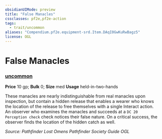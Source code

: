 ```yaml
---
obsidianUIMode: preview
title: "False Manacles"
cssclasses: pf2e,pf2e-action
tags:
  - trait/uncommon
aliases: "Compendium.pf2e.equipment-srd.Item.DAqI0GwKuRwBagz5"
license: OGL
---
```

# False Manacles

### [uncommon](uncommon "Uncommon Rarity Trait")


**Price** 10 gp; 
**Bulk** 0; **Size** med
**Usage** held-in-two-hands

These manacles are nearly indistinguishable from real manacles upon inspection, but contain a hidden release that enables a wearer who knows the location of the release to free themselves with a single Interact action. An observer who examines the manacles and succeeds at a `DC 20 Perception check` check notices their false nature. On a critical success, the observer finds the location of the hidden catch as well.

*Source: Pathfinder Lost Omens Pathfinder Society Guide*
*OGL*